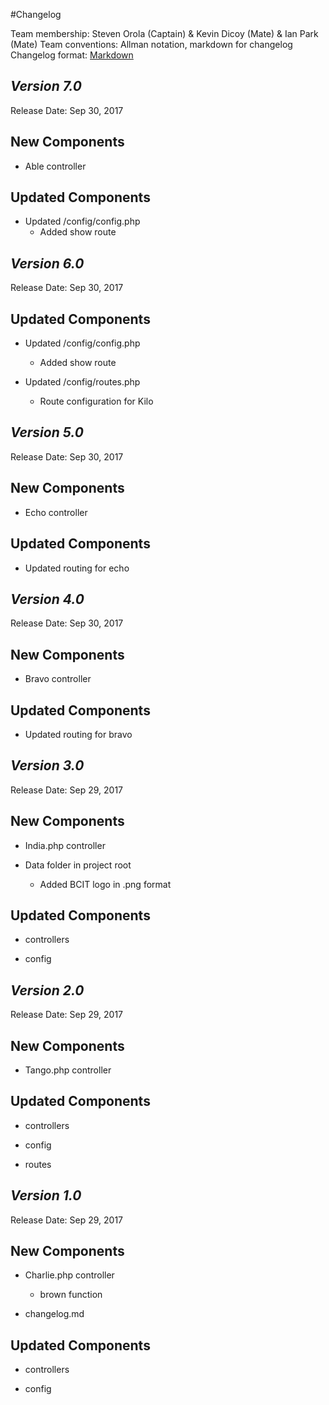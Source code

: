 #Changelog

Team membership:  Steven Orola (Captain) & Kevin Dicoy (Mate) & Ian Park (Mate) 
Team conventions: Allman notation, markdown for changelog  
Changelog format: [Markdown](https://github.com/adam-p/markdown-here/wiki/Markdown-Cheatsheet) 


## *Version 7.0*

Release Date: Sep 30, 2017

## New Components

- Able controller

## Updated Components

- Updated /config/config.php
    - Added show route

## *Version 6.0*

Release Date: Sep 30, 2017

## Updated Components

- Updated /config/config.php
    - Added show route

- Updated /config/routes.php
    - Route configuration for Kilo 

## *Version 5.0*

Release Date: Sep 30, 2017

## New Components

- Echo controller

## Updated Components

- Updated routing for echo

## *Version 4.0*

Release Date: Sep 30, 2017

## New Components

- Bravo controller

## Updated Components

- Updated routing for bravo

## *Version 3.0*

Release Date: Sep 29, 2017

## New Components

- India.php controller

- Data folder in project root

    - Added BCIT logo in .png format

## Updated Components

-   controllers

-   config


## *Version 2.0*

Release Date: Sep 29, 2017

## New Components

- Tango.php controller

## Updated Components

-   controllers

-   config

-   routes

## *Version 1.0*

Release Date: Sep 29, 2017

## New Components

- Charlie.php controller

    - brown function

- changelog.md
    
## Updated Components

-   controllers

-   config


